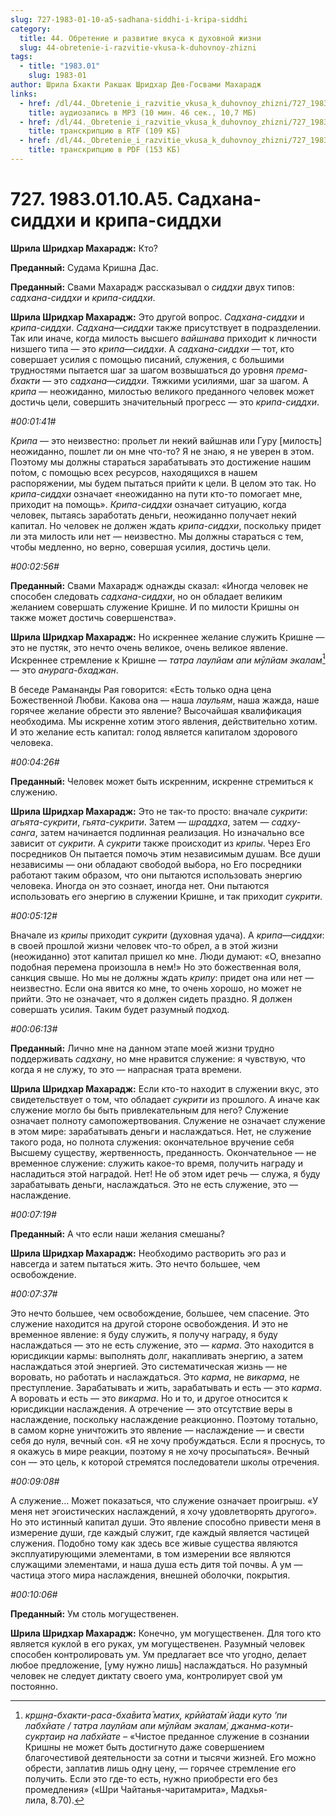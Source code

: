 ```yaml
---
slug: 727-1983-01-10-a5-sadhana-siddhi-i-kripa-siddhi
category:
  title: 44. Обретение и развитие вкуса к духовной жизни
  slug: 44-obretenie-i-razvitie-vkusa-k-duhovnoy-zhizni
tags:
  - title: "1983.01"
    slug: 1983-01
author: Шрила Бхакти Ракшак Шридхар Дев-Госвами Махарадж
links:
  - href: /dl/44._Obretenie_i_razvitie_vkusa_k_duhovnoy_zhizni/727_1983.01.10.A5_SridharMj_Sadhana-siddhi_i_kripa-siddhi.mp3
    title: аудиозапись в MP3 (10 мин. 46 сек., 10,7 МБ)
  - href: /dl/44._Obretenie_i_razvitie_vkusa_k_duhovnoy_zhizni/727_1983.01.10.A5_SridharMj_Sadhana-siddhi_i_kripa-siddhi.rtf
    title: транскрипцию в RTF (109 КБ)
  - href: /dl/44._Obretenie_i_razvitie_vkusa_k_duhovnoy_zhizni/727_1983.01.10.A5_SridharMj_Sadhana-siddhi_i_kripa-siddhi.pdf
    title: транскрипцию в PDF (153 КБ)
---
```


# 727. 1983.01.10.A5. Садхана-сиддхи и крипа-сиддхи

**Шрила Шридхар Махарадж:** Кто?

**Преданный:** Судама Кришна Дас.

**Преданный:** Свами Махарадж рассказывал о *сиддхи* двух типов: *садхана-сиддхи* и *крипа-сиддхи*.

**Шрила Шридхар Махарадж:** Это другой вопрос. *Садхана-сиддхи* и *крипа-сиддхи*. *Садхана*—*сиддхи* также присутствует в подразделении. Так или иначе, когда милость высшего *вайшнава* приходит к личности низшего типа — это *крипа*—*сиддхи*. А *садхана-сиддхи* — тот, кто совершает усилия с помощью писаний, служения, с большими трудностями пытается шаг за шагом возвышаться до уровня *према-бхакти* — это *садхана*—*сиддхи*. Тяжкими усилиями, шаг за шагом. А *крипа* — неожиданно, милостью великого преданного человек может достичь цели, совершить значительный прогресс — это *крипа-сиддхи*.

*#00:01:41#*

*Крипа* — это неизвестно: прольет ли некий вайшнав или Гуру [милость] неожиданно, пошлет ли он мне что-то? Я не знаю, я не уверен в этом. Поэтому мы должны стараться зарабатывать это достижение нашим по́том, с помощью всех ресурсов, находящихся в нашем распоряжении, мы будем пытаться прийти к цели. В целом это так. Но *крипа-сиддхи* означает «неожиданно на пути кто-то помогает мне, приходит на помощь». *Крипа-сиддхи* означает ситуацию, когда человек, пытаясь заработать деньги, неожиданно получает некий капитал. Но человек не должен ждать *крипа-сиддхи*, поскольку придет ли эта милость или нет — неизвестно. Мы должны стараться с тем, чтобы медленно, но верно, совершая усилия, достичь цели.

*#00:02:56#*

**Преданный:** Свами Махарадж однажды сказал: «Иногда человек не способен следовать *садхана-сиддхи*, но он обладает великим желанием совершать служение Кришне. И по милости Кришны он также может достичь совершенства».

**Шрила Шридхар Махарадж:** Но искреннее желание служить Кришне — это не пустяк, это нечто очень великое, очень великое явление. Искреннее стремление к Кришне — *татра лаулйам апи мӯлйам экалам̇*[^_ftn1] — это *анурага-бхаджан*.

В беседе Рамананды Рая говорится: «Есть только одна цена Божественной Любви. Какова она — наша *лаульям*, наша жажда, наше горячее желание обрести это явление? Высочайшая квалификация необходима. Мы искренне хотим этого явления, действительно хотим. И это желание есть капитал: голод является капиталом здорового человека.

*#00:04:26#*

**Преданный:** Человек может быть искренним, искренне стремиться к служению.

**Шрила Шридхар Махарадж:** Это не так-то просто: вначале *сукрити*: *агьята-сукрити*, *гьята-сукрити*. Затем — *шраддха*, затем — *садху-санга*, затем начинается подлинная реализация. Но изначально все зависит от *сукрити*. А *сукрити* также происходит из *крипы*. Через Его посредников Он пытается помочь этим независимым душам. Все души независимы — они обладают свободой выбора, но Его посредники работают таким образом, что они пытаются использовать энергию человека. Иногда он это сознает, иногда нет. Они пытаются использовать его энергию в служении Кришне, и так приходит *сукрити*.

*#00:05:12#*

Вначале из *крипы* приходит *сукрити* (духовная удача). А *крипа*—*сиддхи*: в своей прошлой жизни человек что-то обрел, а в этой жизни (неожиданно) этот капитал пришел ко мне. Люди думают: «О, внезапно подобная перемена произошла в нем!» Но это божественная воля, санкция свыше. Но мы не должны ждать *крипу*: придет она или нет — неизвестно. Если она явится ко мне, то очень хорошо, но может не прийти. Это не означает, что я должен сидеть праздно. Я должен совершать усилия. Таким будет разумный подход.

*#00:06:13#*

**Преданный:** Лично мне на данном этапе моей жизни трудно поддерживать *садхану*, но мне нравится служение: я чувствую, что когда я не служу, то это — напрасная трата времени.

**Шрила Шридхар Махарадж:** Если кто-то находит в служении вкус, это свидетельствует о том, что обладает *сукрити* из прошлого. А иначе как служение могло бы быть привлекательным для него? Служение означает полноту самопожертвования. Служение не означает служение в этом мире: зарабатывать деньги и наслаждаться. Нет, не служение такого рода, но полнота служения: окончательное вручение себя Высшему существу, жертвенность, преданность. Окончательное — не временное служение: служить какое-то время, получить награду и насладиться этой наградой. Нет! Не об этом идет речь — служа, я буду зарабатывать деньги, наслаждаться. Это не есть служение, это — наслаждение.

*#00:07:19#*

**Преданный:** А что если наши желания смешаны?

**Шрила Шридхар Махарадж:** Необходимо растворить эго раз и навсегда и затем пытаться жить. Это нечто большее, чем освобождение.

*#00:07:37#*

Это нечто большее, чем освобождение, большее, чем спасение. Это служение находится на другой стороне освобождения. И это не временное явление: я буду служить, я получу награду, я буду наслаждаться — это не есть служение, это — *карма*. Это находится в юрисдикции кармы: выполнять долг, накапливать энергию, а затем наслаждаться этой энергией. Это систематическая жизнь — не воровать, но работать и наслаждаться. Это *карма*, не *викарма*, не преступление. Зарабатывать и жить, зарабатывать и есть — это *карма*. А воровать и есть — это *викарма*. Но и то, и другое относится к юрисдикции наслаждения. А отречение — это отсутствие веры в наслаждение, поскольку наслаждение реакционно. Поэтому тотально, в самом корне уничтожить это явление — наслаждение — и свести себя до нуля, вечный сон. «Я не хочу пробуждаться. Если я проснусь, то я окажусь в мире реакции, поэтому я не хочу просыпаться». Вечный сон — это цель, к которой стремятся последователи школы отречения.

*#00:09:08#*

А служение… Может показаться, что служение означает проигрыш. «У меня нет эгоистических наслаждений, я хочу удовлетворять другого». Но это истинный капитал души. Это явление способно привести меня в измерение души, где каждый служит, где каждый является частицей служения. Подобно тому как здесь все живые существа являются эксплуатирующими элементами, в том измерении все являются служащими элементами, и наша душа есть дитя той почвы. А ум — частица этого мира наслаждения, внешней оболочки, покрытия.

*#00:10:06#*

**Преданный:** Ум столь могущественен.

**Шрила Шридхар Махарадж:** Конечно, ум могущественен. Для того кто является куклой в его руках, ум могущественен. Разумный человек способен контролировать ум. Ум предлагает все что угодно, делает любое предложение, [уму нужно лишь] наслаждаться. Но разумный человек не следует диктату своего ума, контролирует свой ум постоянно.



[^_ftn1]: *кр̣ш̣н̣а-бхакти-раса-бха̄вита̄ матих̣, крӣйата̄м̇ йади куто ’пи лабхйате / татра лаулйам апи мӯлйам экалам̇, джанма-кот̣и-сукр̣таир на лабхйате –* «Чистое преданное служение в сознании Кришны не может быть достигнуто даже совершением благочестивой деятельности за сотни и тысячи жизней. Его можно обрести, заплатив лишь одну цену, — горячее стремление его получить. Если это где-то есть, нужно приобрести его без промедления» («Шри Чайтанья-чаритамрита», Мадхья-лила, 8.70).

